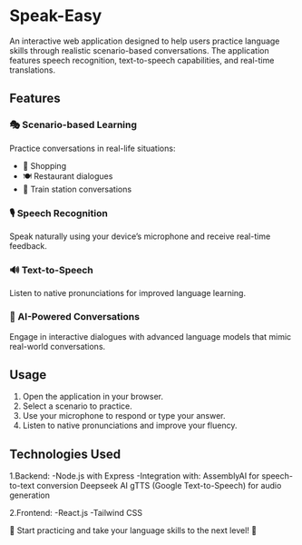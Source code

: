# Speak-Easy

An interactive web application designed to help users practice language skills through realistic scenario-based conversations. The application features speech recognition, text-to-speech capabilities, and real-time translations.

## Features

### 🎭 Scenario-based Learning
Practice conversations in real-life situations:
- 🛒 Shopping
- 🍽️ Restaurant dialogues
- 🚉 Train station conversations

### 🎙️ Speech Recognition
Speak naturally using your device’s microphone and receive real-time feedback.

### 🔊 Text-to-Speech
Listen to native pronunciations for improved language learning.

### 🤖 AI-Powered Conversations
Engage in interactive dialogues with advanced language models that mimic real-world conversations.

## Usage

1. Open the application in your browser.
2. Select a scenario to practice.
3. Use your microphone to respond or type your answer.
4. Listen to native pronunciations and improve your fluency.

## Technologies Used
1.Backend:
-Node.js with Express
-Integration with:
AssemblyAI for speech-to-text conversion
Deepseek AI 
gTTS (Google Text-to-Speech) for audio generation

2.Frontend:
-React.js
-Tailwind CSS


🎯 Start practicing and take your language skills to the next level! 🚀

